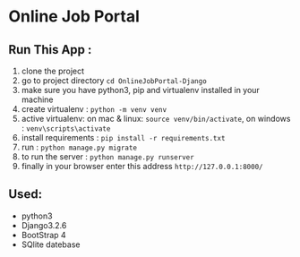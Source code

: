 # Online Job Portal

## Run This App :
1. clone the project
2. go to project directory ``` cd OnlineJobPortal-Django ``` 
3. make sure you have python3, pip and virtualenv installed in your machine
4. create virtualenv : ``` python -m venv venv ```  
5. active virtualenv: on mac & linux: ``` source venv/bin/activate ```, on windows : ``` venv\scripts\activate ```
6. install requirements : ``` pip install -r requirements.txt ```
7. run : ``` python manage.py migrate ```
8. to run the server : ``` python manage.py runserver ```
9. finally in your browser enter this address ``` http://127.0.0.1:8000/ ```

## Used:
- python3
- Django3.2.6
- BootStrap 4
- SQlite datebase

